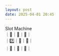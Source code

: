 ```yaml
---
layout: post
date: 2025-04-01 20:45
---
```


Slot Machine<br />
｜🍇｜🔔｜💎｜<br />
｜7️⃣｜🍇｜🍇｜<br />
｜🤡｜🍒｜🍒｜<br />

